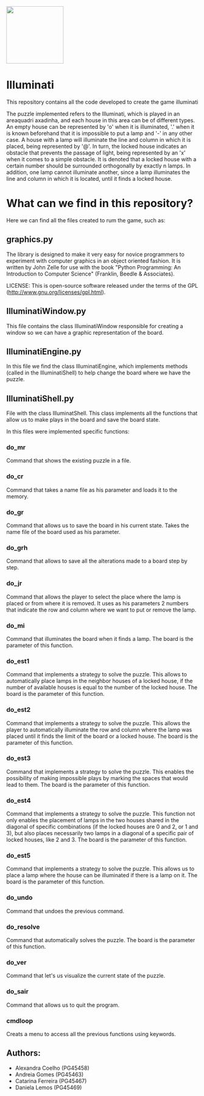 <img src='images/logo.png' width='150'>

# Illuminati
This repository contains all the code developed to create the game illuminati

The puzzle implemented refers to the Illuminati, which is played in an areaquadri axadinha, and each house in this area can be of different types. An empty house can be represented by 'o' when it is illuminated, '.' when it is known beforehand that it is impossible to put a lamp and '-' in any other case. A house with a lamp will illuminate the line and column in which it is placed, being represented by '@'. In turn, the locked house indicates an obstacle that prevents the passage of light, being represented by an 'x' when it comes to a simple obstacle. It is denoted that a locked house with a certain number should be surrounded orthogonally by exactly n lamps. In addition, one lamp cannot illuminate another, since a lamp illuminates the line and column in which it is located, until it finds a locked house.

# What can we find in this repository?

Here we can find all the files created to rum the game, such as:

## graphics.py

The library is designed to make it very easy for novice programmers to
experiment with computer graphics in an object oriented fashion. It is
written by John Zelle for use with the book "Python Programming: An
Introduction to Computer Science" (Franklin, Beedle & Associates).

LICENSE: This is open-source software released under the terms of the
GPL (http://www.gnu.org/licenses/gpl.html).

## IlluminatiWindow.py

This file contains the class IlluminatiWindow responsible for creating a window so we can have a graphic representation of the board.

## IlluminatiEngine.py

In this file we find the class IlluminatiEngine, which implements methods (called in the IlluminatiShell) to help change the board where we have the puzzle.

## IlluminatiShell.py

File with the class IlluminatShell. This class implements all the functions that allow us to make plays in the board and save the board state.

In this files were implemented specific functions:

### do_mr
Command that shows the existing puzzle in a file.

### do_cr
Command that takes a name file as his parameter and loads it to the memory.

### do_gr
Command that allows us to save the board in his current state. Takes the name file of the board used as his parameter.

### do_grh
Command that allows to save all the alterations made to a board step by step.

### do_jr
Command that allows the player to select the place where the lamp is placed or from where it is removed. It uses as his parameters 2 numbers that indicate the row and column where we want to put or remove the lamp.

### do_mi
Command that illuminates the board when it finds a lamp. The board is the parameter of this function.

### do_est1
Command that implements a strategy to solve the puzzle. This allows to automatically place lamps in the neighbor houses of a locked house, if the number of available houses is equal to the number of the locked house. The board is the parameter of this function.

### do_est2
Command that implements a strategy to solve the puzzle. This allows the player to automatically illuminate the row and column where the lamp was placed until it finds the limit of the board or a locked house. The board is the parameter of this function.

### do_est3
Command that implements a strategy to solve the puzzle. This enables the possibility of making impossible plays by marking the spaces that would lead to them. The board is the parameter of this function.

### do_est4
Command that implements a strategy to solve the puzzle. This function not only enables the placement of lamps in the two houses shared in the diagonal of specific combinations (if the locked houses are 0 and 2, or 1 and 3), but also places necessarily two lamps in a diagonal of a specific pair of locked houses, like 2 and 3.  The board is the parameter of this function.

### do_est5
Command that implements a strategy to solve the puzzle. This allows us to place a lamp where the house can be illuminated if there is a lamp on it. The board is the parameter of this function.

### do_undo
Command that undoes the previous command.

### do_resolve
Command that automatically solves the puzzle. The board is the parameter of this function.

### do_ver
Command that let's us visualize the current state of the puzzle.

### do_sair
Command that allows us to quit the program.

### cmdloop
Creats a menu to access all the previous functions using keywords.


## Authors: 

- Alexandra Coelho (PG45458)
- Andreia Gomes (PG45463)
- Catarina Ferreira (PG45467)
- Daniela Lemos (PG45469)
